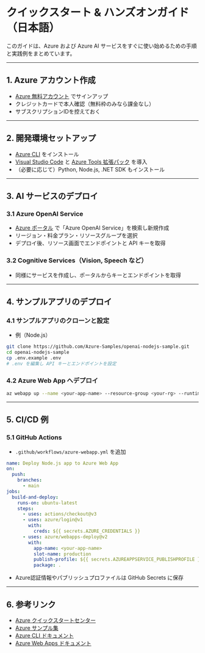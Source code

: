 # クイックスタート & ハンズオンガイド（日本語）

このガイドは、Azure および Azure AI サービスをすぐに使い始めるための手順と実践例をまとめています。

---

## 1. Azure アカウント作成

- [Azure 無料アカウント](https://azure.microsoft.com/free/) でサインアップ
- クレジットカードで本人確認（無料枠のみなら課金なし）
- サブスクリプションIDを控えておく

---

## 2. 開発環境セットアップ

- [Azure CLI](https://learn.microsoft.com/cli/azure/install-azure-cli) をインストール
- [Visual Studio Code](https://code.visualstudio.com/) と [Azure Tools 拡張パック](https://marketplace.visualstudio.com/items?itemName=ms-vscode.vscode-azureextensionpack) を導入
- （必要に応じて）Python, Node.js, .NET SDK もインストール

---

## 3. AI サービスのデプロイ

### 3.1 Azure OpenAI Service

- [Azure ポータル](https://portal.azure.com/) で「Azure OpenAI Service」を検索し新規作成
- リージョン・料金プラン・リソースグループを選択
- デプロイ後、リソース画面でエンドポイントと API キーを取得

### 3.2 Cognitive Services（Vision, Speech など）

- 同様にサービスを作成し、ポータルからキーとエンドポイントを取得

---

## 4. サンプルアプリのデプロイ

### 4.1 サンプルアプリのクローンと設定

- 例（Node.js）

```sh
git clone https://github.com/Azure-Samples/openai-nodejs-sample.git
cd openai-nodejs-sample
cp .env.example .env
# .env を編集し API キーとエンドポイントを設定
```

### 4.2 Azure Web App へデプロイ

```sh
az webapp up --name <your-app-name> --resource-group <your-rg> --runtime "NODE|18-lts"
```

---

## 5. CI/CD 例

### 5.1 GitHub Actions

- `.github/workflows/azure-webapp.yml` を追加

```yaml
name: Deploy Node.js app to Azure Web App
on:
  push:
    branches:
      - main
jobs:
  build-and-deploy:
    runs-on: ubuntu-latest
    steps:
      - uses: actions/checkout@v3
      - uses: azure/login@v1
        with:
          creds: ${{ secrets.AZURE_CREDENTIALS }}
      - uses: azure/webapps-deploy@v2
        with:
          app-name: <your-app-name>
          slot-name: production
          publish-profile: ${{ secrets.AZUREAPPSERVICE_PUBLISHPROFILE }}
          package: .
```

- Azure認証情報やパブリッシュプロファイルは GitHub Secrets に保存

---

## 6. 参考リンク

- [Azure クイックスタートセンター](https://portal.azure.com/#blade/Microsoft_Azure_ProjectWelcomeBlade/quickstart)
- [Azure サンプル集](https://github.com/Azure-Samples)
- [Azure CLI ドキュメント](https://learn.microsoft.com/cli/azure/)
- [Azure Web Apps ドキュメント](https://learn.microsoft.com/ja-jp/azure/app-service/)
